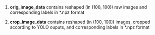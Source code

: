 1. **orig_image_data** contains reshaped (in (100, 100)) raw images and corresponding labels in *.npz format

2. **crop_image_data** contains reshaped (in (100, 100)) images, cropped according to YOLO ouputs, and corresponding labels in *.npz format
